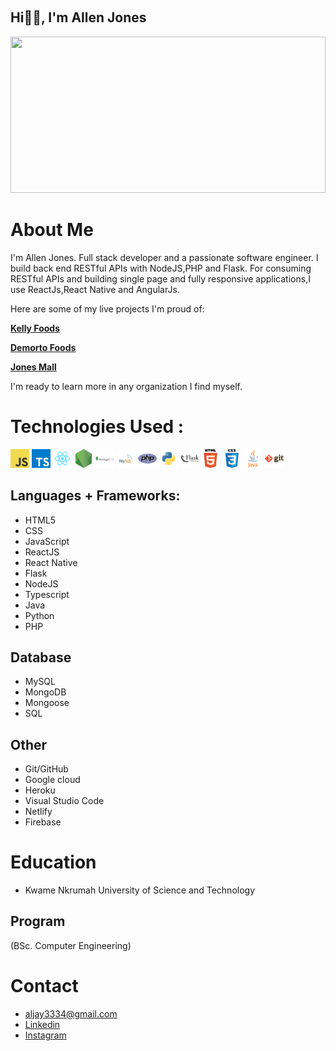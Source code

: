 

​<h2>Hi👋🏻, I'm Allen Jones</h2>
 
<img src="https://c4.wallpaperflare.com/wallpaper/176/864/869/computer-laptop-coffee-programming-wallpaper-preview.jpg"
     style="width:100%; height:250px;"
 />


# About Me
I'm Allen Jones. Full stack developer and a passionate software engineer.
I build back end RESTful APIs with NodeJS,PHP and Flask. 
For consuming RESTful APIs and building single page and fully responsive applications,I use ReactJs,React Native and AngularJs.

<p>Here are some of my live projects I'm proud of:</p>
<p><b><a href="https://kelly-foods.web.app/">Kelly Foods</a></b></p>
<p><b><a href="https://demorto-foods.web.app/">Demorto Foods</a></b></p>
<p><b><a href="https://jones-mall.web.app/">Jones Mall</a></b></p>

<p>I'm ready to learn more in any organization I find myself.</p>


# Technologies Used :
<code><img height="30" src="https://raw.githubusercontent.com/github/explore/80688e429a7d4ef2fca1e82350fe8e3517d3494d/topics/javascript/javascript.png"></code>
<code><img height="30" src="https://raw.githubusercontent.com/github/explore/80688e429a7d4ef2fca1e82350fe8e3517d3494d/topics/typescript/typescript.png"></code>
<code><img height="30" src="https://raw.githubusercontent.com/github/explore/80688e429a7d4ef2fca1e82350fe8e3517d3494d/topics/react/react.png"></code>
<code><img height="30" src="https://raw.githubusercontent.com/github/explore/80688e429a7d4ef2fca1e82350fe8e3517d3494d/topics/nodejs/nodejs.png"></code>
<code><img height="30" src="https://raw.githubusercontent.com/github/explore/80688e429a7d4ef2fca1e82350fe8e3517d3494d/topics/mongodb/mongodb.png"></code>
<code><img height="30" src="https://raw.githubusercontent.com/github/explore/80688e429a7d4ef2fca1e82350fe8e3517d3494d/topics/mysql/mysql.png"></code>
<code><img height="30" src="https://raw.githubusercontent.com/github/explore/80688e429a7d4ef2fca1e82350fe8e3517d3494d/topics/php/php.png"></code>
<code><img height="30" src="https://raw.githubusercontent.com/github/explore/80688e429a7d4ef2fca1e82350fe8e3517d3494d/topics/python/python.png"></code>
<code><img height="30" src="https://raw.githubusercontent.com/github/explore/80688e429a7d4ef2fca1e82350fe8e3517d3494d/topics/flask/flask.png"></code>
<code><img height="30" src="https://raw.githubusercontent.com/github/explore/80688e429a7d4ef2fca1e82350fe8e3517d3494d/topics/html/html.png"></code>
<code><img height="30" src="https://raw.githubusercontent.com/github/explore/80688e429a7d4ef2fca1e82350fe8e3517d3494d/topics/css/css.png"></code>
<code><img height="30" src="https://raw.githubusercontent.com/github/explore/80688e429a7d4ef2fca1e82350fe8e3517d3494d/topics/java/java.png"></code>
<code><img height="30" src="https://raw.githubusercontent.com/github/explore/80688e429a7d4ef2fca1e82350fe8e3517d3494d/topics/git/git.png"></code>





## Languages + Frameworks: 
- HTML5
- CSS
- JavaScript
- ReactJS
- React Native
- Flask
- NodeJS
- Typescript
- Java
- Python
- PHP
## Database
- MySQL
- MongoDB
- Mongoose
- SQL

## Other
- Git/GitHub
- Google cloud
- Heroku
- Visual Studio Code
- Netlify
- Firebase


# Education
- Kwame Nkrumah University of Science  and Technology
## Program
(BSc. Computer Engineering)

# Contact
- aljay3334@gmail.com
- <a href='https://www.linkedin.com/in/allen-jones-b799b7171'>Linkedin</a>
- <a href='https://www.instagram.com/_allenjones/'>Instagram</a>
